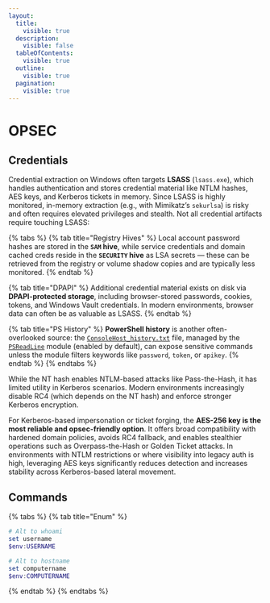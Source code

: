 ```yaml
---
layout:
  title:
    visible: true
  description:
    visible: false
  tableOfContents:
    visible: true
  outline:
    visible: true
  pagination:
    visible: true
---
```


# OPSEC

## Credentials

Credential extraction on Windows often targets **LSASS** (`lsass.exe`), which handles authentication and stores credential material like NTLM hashes, AES keys, and Kerberos tickets in memory. Since LSASS is highly monitored, in-memory extraction (e.g., with Mimikatz’s `sekurlsa`) is risky and often requires elevated privileges and stealth. Not all credential artifacts require touching LSASS:

{% tabs %}
{% tab title="Registry Hives" %}
Local account password hashes are stored in the **`SAM` hive**, while service credentials and domain cached creds reside in the **`SECURITY` hive** as LSA secrets — these can be retrieved from the registry or volume shadow copies and are typically less monitored.
{% endtab %}

{% tab title="DPAPI" %}
Additional credential material exists on disk via **DPAPI-protected storage**, including browser-stored passwords, cookies, tokens, and Windows Vault credentials. In modern environments, browser data can often be as valuable as LSASS.&#x20;
{% endtab %}

{% tab title="PS History" %}
**PowerShell history** is another often-overlooked source: the [`ConsoleHost_history.txt`](https://learn.microsoft.com/en-us/powershell/module/psreadline/about/about_psreadline?view=powershell-7.5) file, managed by the [`PSReadLine`](https://learn.microsoft.com/en-us/powershell/module/psreadline/about/about_psreadline?view=powershell-7.5) module (enabled by default), can expose sensitive commands unless the module filters keywords like `password`, `token`, or `apikey`.
{% endtab %}
{% endtabs %}

While the NT hash enables NTLM-based attacks like Pass-the-Hash, it has limited utility in Kerberos scenarios. Modern environments increasingly disable RC4 (which depends on the NT hash) and enforce stronger Kerberos encryption.

For Kerberos-based impersonation or ticket forging, the **AES-256 key is the most reliable and opsec-friendly option**. It offers broad compatibility with hardened domain policies, avoids RC4 fallback, and enables stealthier operations such as Overpass-the-Hash or Golden Ticket attacks. In environments with NTLM restrictions or where visibility into legacy auth is high, leveraging AES keys significantly reduces detection and increases stability across Kerberos-based lateral movement.

## Commands

{% tabs %}
{% tab title="Enum" %}
```powershell
# Alt to whoami
set username
$env:USERNAME

# Alt to hostname
set computername
$env:COMPUTERNAME
```
{% endtab %}
{% endtabs %}
